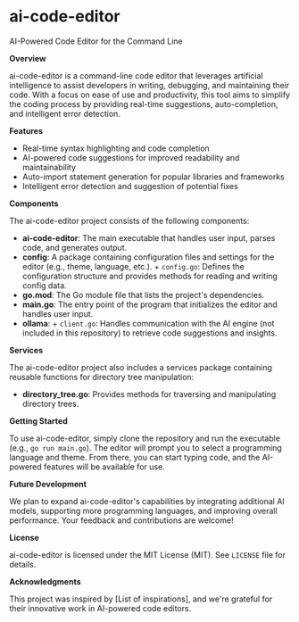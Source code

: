 **ai-code-editor**
================

AI-Powered Code Editor for the Command Line

**Overview**

ai-code-editor is a command-line code editor that leverages artificial intelligence to assist developers in writing, debugging, and maintaining their code. With a focus on ease of use and productivity, this tool aims to simplify the coding process by providing real-time suggestions, auto-completion, and intelligent error detection.

**Features**

* Real-time syntax highlighting and code completion
* AI-powered code suggestions for improved readability and maintainability
* Auto-import statement generation for popular libraries and frameworks
* Intelligent error detection and suggestion of potential fixes

**Components**

The ai-code-editor project consists of the following components:

* **ai-code-editor**: The main executable that handles user input, parses code, and generates output.
* **config**: A package containing configuration files and settings for the editor (e.g., theme, language, etc.).
        + `config.go`: Defines the configuration structure and provides methods for reading and writing config data.
* **go.mod**: The Go module file that lists the project's dependencies.
* **main.go**: The entry point of the program that initializes the editor and handles user input.
* **ollama**:
        + `client.go`: Handles communication with the AI engine (not included in this repository) to retrieve code suggestions and insights.

**Services**

The ai-code-editor project also includes a services package containing reusable functions for directory tree manipulation:

* **directory_tree.go**: Provides methods for traversing and manipulating directory trees.

**Getting Started**

To use ai-code-editor, simply clone the repository and run the executable (e.g., `go run main.go`). The editor will prompt you to select a programming language and theme. From there, you can start typing code, and the AI-powered features will be available for use.

**Future Development**

We plan to expand ai-code-editor's capabilities by integrating additional AI models, supporting more programming languages, and improving overall performance. Your feedback and contributions are welcome!

**License**

ai-code-editor is licensed under the MIT License (MIT). See `LICENSE` file for details.

**Acknowledgments**

This project was inspired by [List of inspirations], and we're grateful for their innovative work in AI-powered code editors.
